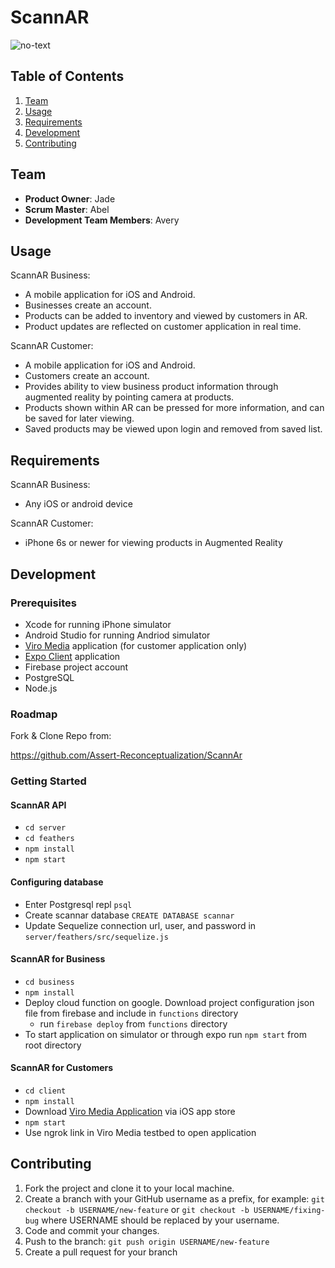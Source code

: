 # ScannAR 
![no-text](https://avatars2.githubusercontent.com/u/58004750?s=200&v=4)

## Table of Contents
1. [Team](#team)
2. [Usage](#Usage)
3. [Requirements](#requirements)
4. [Development](#development)
5. [Contributing](#contributing)

## Team

- __Product Owner__: Jade
- __Scrum Master__: Abel
- __Development Team Members__: Avery

## Usage

ScannAR Business:
- A mobile application for iOS and Android.
- Businesses create an account.
- Products can be added to inventory and viewed by customers in AR.
- Product updates are reflected on customer application in real time.

ScannAR Customer:
- A mobile application for iOS and Android.
- Customers create an account.
- Provides ability to view business product information through augmented reality by pointing camera at products.
- Products shown within AR can be pressed for more information, and can be saved for later viewing.
- Saved products may be viewed upon login and removed from saved list.


## Requirements

ScannAR Business:
- Any iOS or android device

ScannAR Customer:
- iPhone 6s or newer for viewing products in Augmented Reality

## Development

### Prerequisites
- Xcode for running iPhone simulator
- Android Studio for running Andriod simulator
- [Viro Media](https://viromedia.com/) application (for customer application only)
- [Expo Client](https://expo.io/) application
- Firebase project account
- PostgreSQL
- Node.js

### Roadmap

Fork & Clone Repo from:

<https://github.com/Assert-Reconceptualization/ScannAr>

### Getting Started

#### ScannAR API
- `cd server`
- `cd feathers`
- `npm install`
- `npm start`

#### Configuring database
- Enter Postgresql repl `psql`
- Create scannar database `CREATE DATABASE scannar`
- Update Sequelize connection url, user, and password in `server/feathers/src/sequelize.js`

#### ScannAR for Business
- `cd business`
- `npm install`
- Deploy cloud function on google. Download project configuration json file from firebase and include in `functions` directory
    - run `firebase deploy` from `functions` directory
- To start application on simulator or through expo run `npm start` from root directory

#### ScannAR for Customers 
- `cd client`
- `npm install`
- Download [Viro Media Application](https://itunes.apple.com/us/app/viro-media/id1163100576?mt=8) via iOS app store
- `npm start`
- Use ngrok link in Viro Media testbed to open application

## Contributing

1. Fork the project and clone it to your local machine.
2. Create a branch with your GitHub username as a prefix, for example: `git checkout -b USERNAME/new-feature` or `git checkout -b USERNAME/fixing-bug` where USERNAME should be replaced by your username.
3. Code and commit your changes.
4. Push to the branch: `git push origin USERNAME/new-feature`
5. Create a pull request for your branch
